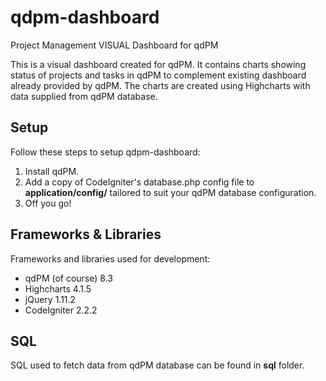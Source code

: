 # qdpm-dashboard
Project Management VISUAL Dashboard for qdPM

This is a visual dashboard created for qdPM. It contains charts showing status of projects and tasks in qdPM to complement existing dashboard already provided by qdPM. The charts are created using Highcharts with data supplied from qdPM database.

## Setup
Follow these steps to setup qdpm-dashboard:

1. Install qdPM.
2. Add a copy of CodeIgniter's database.php config file to **application/config/** tailored to suit your qdPM database configuration.
3. Off you go!

## Frameworks & Libraries
Frameworks and libraries used for development:

* qdPM (of course) 8.3
* Highcharts 4.1.5
* jQuery 1.11.2
* CodeIgniter 2.2.2

## SQL
SQL used to fetch data from qdPM database can be found in **sql** folder.
